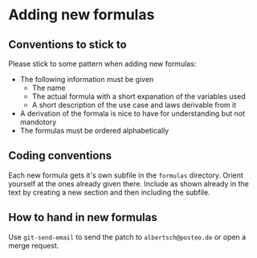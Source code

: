 # Adding new formulas
## Conventions to stick to
Please stick to some pattern when adding new formulas:
- The following information must be given
	- The name
	- The actual formula with a short expanation of the variables used
	- A short description of the use case and laws derivable from it
- A derivation of the formala is nice to have for understanding but not
mandotory
- The formulas must be ordered alphabetically
## Coding conventions
Each new formula gets it's own subfile in the ```formulas``` directory.
Orient yourself at the ones already given there.
Include as shown already in the text by creating a new section
and then including the subfile.
## How to hand in new formulas
Use ```git-send-email``` to send the patch to
```albertsch@posteo.de```
or open a merge request.
